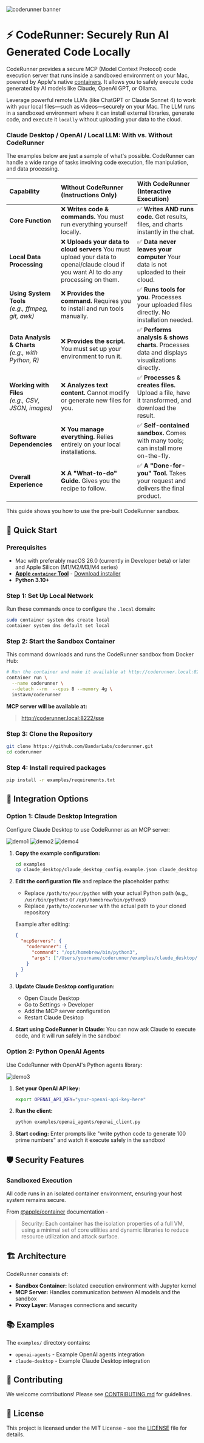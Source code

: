 ![coderunner banner](images/coderunner_banner.jpeg)
# ⚡ CodeRunner: Securely Run AI Generated Code Locally

CodeRunner provides a secure MCP (Model Context Protocol) code execution server that runs inside a sandboxed environment on your Mac, powered by Apple's native [containers](https://github.com/apple/container). It allows you to safely execute code generated by AI models like Claude, OpenAI GPT, or Ollama.

Leverage powerful remote LLMs (like ChatGPT or Claude Sonnet 4) to work with your local files—such as videos—securely on your Mac. The LLM runs in a sandboxed environment where it can install external libraries, generate code, and execute it `locally` without uploading your data to the cloud.


### **Claude Desktop / OpenAI / Local LLM: With vs. Without CodeRunner**

The examples below are just a sample of what's possible. CodeRunner can handle a wide range of tasks involving code execution, file manipulation, and data processing.

| Capability | Without CodeRunner (Instructions Only) | With CodeRunner (Interactive Execution) |
| :--- | :--- | :--- |
| **Core Function** | ❌ **Writes code & commands.** You must run everything yourself locally. | ✅ **Writes AND runs code.** Get results, files, and charts instantly in the chat. |
| **Local Data Processing** | ❌ **Uploads your data to cloud servers** You must upload your data to openai/claude cloud if you want AI to do any processing on them. | ✅ **Data never leaves your computer** Your data is not uploaded to their cloud. |
| **Using System Tools** <br/> *(e.g., ffmpeg, git, awk)* | ❌ **Provides the command.** Requires you to install and run tools manually. | ✅ **Runs tools for you.** Processes your uploaded files directly. No installation needed. |
| **Data Analysis & Charts** <br/> *(e.g., with Python, R)* | ❌ **Provides the script.** You must set up your environment to run it. | ✅ **Performs analysis & shows charts.** Processes data and displays visualizations directly. |
| **Working with Files** <br/> *(e.g., CSV, JSON, images)* | ❌ **Analyzes text content.** Cannot modify or generate new files for you. | ✅ **Processes & creates files.** Upload a file, have it transformed, and download the result. |
| **Software Dependencies** | ❌ **You manage everything.** Relies entirely on your local installations. | ✅ **Self-contained sandbox.** Comes with many tools; can install more on-the-fly. |
| **Overall Experience** | ❌ **A "What-to-do" Guide.** Gives you the recipe to follow. | ✅ **A "Done-for-you" Tool.** Takes your request and delivers the final product. |


This guide shows you how to use the pre-built CodeRunner sandbox.

## 🚀 Quick Start

### Prerequisites

- Mac with preferably macOS 26.0 (currently in Developer beta) or later and Apple Silicon (M1/M2/M3/M4 series)
- **[Apple `container` Tool](https://github.com/apple/container)** - [Download installer](https://github.com/apple/container/releases/download/0.1.0/container-0.1.0-installer-signed.pkg)
- **Python 3.10+**

### Step 1: Set Up Local Network

Run these commands once to configure the `.local` domain:

```bash
sudo container system dns create local
container system dns default set local
```

### Step 2: Start the Sandbox Container

This command downloads and runs the CodeRunner sandbox from Docker Hub:

```bash
# Run the container and make it available at http://coderunner.local:8222/sse
container run \
  --name coderunner \
  --detach --rm  --cpus 8 --memory 4g \
  instavm/coderunner
```

**MCP server will be available at:**
> http://coderunner.local:8222/sse

### Step 3: Clone the Repository

```bash
git clone https://github.com/BandarLabs/coderunner.git
cd coderunner
```

### Step 4: Install required packages

   ```bash
   pip install -r examples/requirements.txt
   ```

## 🔌 Integration Options

### Option 1: Claude Desktop Integration

Configure Claude Desktop to use CodeRunner as an MCP server:

![demo1](images/demo.png)
![demo2](images/demo2.png)
![demo4](images/demo4.png)


1. **Copy the example configuration:**
   ```bash
   cd examples
   cp claude_desktop/claude_desktop_config.example.json claude_desktop/claude_desktop_config.json
   ```

2. **Edit the configuration file** and replace the placeholder paths:
   - Replace `/path/to/your/python` with your actual Python path (e.g., `/usr/bin/python3` or `/opt/homebrew/bin/python3`)
   - Replace `/path/to/coderunner` with the actual path to your cloned repository

   Example after editing:
   ```json
   {
     "mcpServers": {
       "coderunner": {
         "command": "/opt/homebrew/bin/python3",
         "args": ["/Users/yourname/coderunner/examples/claude_desktop/mcpproxy.py"]
       }
     }
   }
   ```

3. **Update Claude Desktop configuration:**
   - Open Claude Desktop
   - Go to Settings → Developer
   - Add the MCP server configuration
   - Restart Claude Desktop

4. **Start using CodeRunner in Claude:**
   You can now ask Claude to execute code, and it will run safely in the sandbox!

### Option 2: Python OpenAI Agents

Use CodeRunner with OpenAI's Python agents library:

![demo3](images/demo3.png)

1. **Set your OpenAI API key:**
   ```bash
   export OPENAI_API_KEY="your-openai-api-key-here"
   ```

2. **Run the client:**
   ```bash
   python examples/openai_agents/openai_client.py
   ```

4. **Start coding:**
   Enter prompts like "write python code to generate 100 prime numbers" and watch it execute safely in the sandbox!

## 🛡️ Security Features

### Sandboxed Execution
All code runs in an isolated container environment, ensuring your host system remains secure.

From [@apple/container](https://github.com/apple/container/blob/main/docs/technical-overview.md) documentation -
>Security: Each container has the isolation properties of a full VM, using a minimal set of core utilities and dynamic libraries to reduce resource utilization and attack surface.

## 🏗️ Architecture

CodeRunner consists of:
- **Sandbox Container:** Isolated execution environment with Jupyter kernel
- **MCP Server:** Handles communication between AI models and the sandbox
- **Proxy Layer:** Manages connections and security

## 📚 Examples

The `examples/` directory contains:
- `openai-agents` - Example OpenAI agents integration
- `claude-desktop` - Example Claude Desktop integration


## 🤝 Contributing

We welcome contributions! Please see [CONTRIBUTING.md](CONTRIBUTING.md) for guidelines.

## 📄 License

This project is licensed under the MIT License - see the [LICENSE](LICENSE) file for details.
